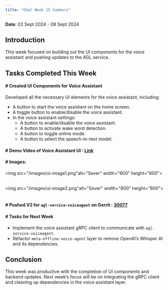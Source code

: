 ```yaml
---
title: "GSoC Week 15 Summary"
---
```



<!-- # GSoC Week 08 Summary -->
**Date**: 02 Sept 2024 - 08 Sept 2024
## Introduction
This week focused on building out the UI components for the voice assistant and pushing updates to the AGL service. 

## Tasks Completed This Week

#### # Created UI Components for Voice Assistant
Developed all the necessary UI elements for the voice assistant, including:
- A button to start the voice assistant on the home screen.
- A toggle button to enable/disable the voice assistant.
- In the voice assistant settings:
    - A button to enable/disable the voice assistant.
    - A button to activate wake word detection.
    - A button to toggle online mode.
    - A button to select the speech-to-text model.

#### # Demo Video of Voice Assistant UI : [Link]()

#### # Images:
<!-- make the image to display side by side -->

<img src="/images/ui-image1.png"alt="Sever" width="600" height="800">
<br/><br/>
<!-- make the image to display side by side -->

<img src="/images/ui-image2.png"alt="Sever" width="600" height="800">
<br/><br/>

#### # Pushed V2 for `agl-service-voiceagent` on Gerrit : [30077](https://gerrit.automotivelinux.org/gerrit/c/apps/agl-service-voiceagent/+/30077)

#### # Tasks for Next Week

- Implement the voice assistant gRPC client to communicate with `agl-service-voiceagent`.
- Refactor `meta-offline-voice-agent` layer to remove OpenAI’s Whisper AI and its dependencies.

## Conclusion
This week was productive with the completion of UI components and backend updates. Next week’s focus will be on integrating the gRPC client and cleaning up dependencies in the voice assistant layer.

<br>
